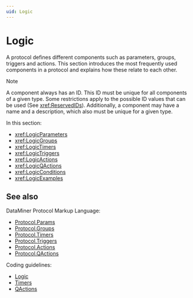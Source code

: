 ```yaml
---
uid: Logic
---
```


# Logic

A protocol defines different components such as parameters, groups, triggers and actions. This section introduces the most frequently used components in a protocol and explains how these relate to each other.

> [!NOTE]
> A component always has an ID. This ID must be unique for all components of a given type. Some restrictions apply to the possible ID values that can be used (See <xref:ReservedIDs>). Additionally, a component may have a name and a description, which also must be unique for a given type.

In this section:

- <xref:LogicParameters>
- <xref:LogicGroups>
- <xref:LogicTimers>
- <xref:LogicTriggers>
- <xref:LogicActions>
- <xref:LogicQActions>
- <xref:LogicConditions>
- <xref:LogicExamples>

## See also

DataMiner Protocol Markup Language:

- [Protocol.Params](xref:Protocol.Params)
- [Protocol.Groups](xref:Protocol.Groups)
- [Protocol.Timers](xref:Protocol.Timers)
- [Protocol.Triggers](xref:Protocol.Triggers)
- [Protocol.Actions](xref:Protocol.Actions)
- [Protocol.QActions](xref:Protocol.QActions)

Coding guidelines:

- [Logic](xref:Operation_duration)
- [Timers](xref:Number_of_timers)
- [QActions](xref:Functionality)

